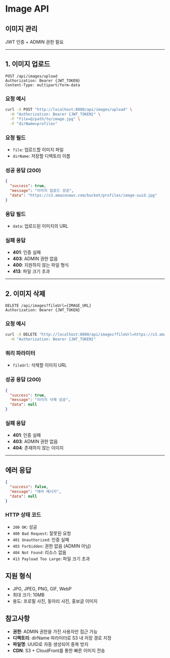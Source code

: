 # Image API

## 이미지 관리
JWT 인증 + ADMIN 권한 필요

---

## 1. 이미지 업로드
```
POST /api/images/upload
Authorization: Bearer {JWT_TOKEN}
Content-Type: multipart/form-data
```

### 요청 예시
```bash
curl -X POST "http://localhost:8080/api/images/upload" \
  -H "Authorization: Bearer {JWT_TOKEN}" \
  -F "file=@/path/to/image.jpg" \
  -F "dirName=profiles"
```

### 요청 필드
- `file`: 업로드할 이미지 파일
- `dirName`: 저장할 디렉토리 이름

### 성공 응답 (200)
```json
{
  "success": true,
  "message": "이미지 업로드 성공",
  "data": "https://s3.amazonaws.com/bucket/profiles/image-uuid.jpg"
}
```

### 응답 필드
- `data`: 업로드된 이미지의 URL

### 실패 응답
- **401**: 인증 실패
- **403**: ADMIN 권한 없음
- **400**: 지원하지 않는 파일 형식
- **413**: 파일 크기 초과

---

## 2. 이미지 삭제
```
DELETE /api/images?fileUrl={IMAGE_URL}
Authorization: Bearer {JWT_TOKEN}
```

### 요청 예시
```bash
curl -X DELETE "http://localhost:8080/api/images?fileUrl=https://s3.amazonaws.com/bucket/profiles/image-uuid.jpg" \
  -H "Authorization: Bearer {JWT_TOKEN}"
```

### 쿼리 파라미터
- `fileUrl`: 삭제할 이미지 URL

### 성공 응답 (200)
```json
{
  "success": true,
  "message": "이미지 삭제 성공",
  "data": null
}
```

### 실패 응답
- **401**: 인증 실패
- **403**: ADMIN 권한 없음
- **404**: 존재하지 않는 이미지

---

## 에러 응답
```json
{
  "success": false,
  "message": "에러 메시지",
  "data": null
}
```

### HTTP 상태 코드
- `200 OK`: 성공
- `400 Bad Request`: 잘못된 요청
- `401 Unauthorized`: 인증 실패
- `403 Forbidden`: 권한 없음 (ADMIN 아님)
- `404 Not Found`: 리소스 없음
- `413 Payload Too Large`: 파일 크기 초과

## 지원 형식
- JPG, JPEG, PNG, GIF, WebP
- 최대 크기: 10MB
- 용도: 프로필 사진, 동아리 사진, 홍보글 이미지

## 참고사항
- **권한**: ADMIN 권한을 가진 사용자만 접근 가능
- **디렉토리**: dirName 파라미터로 S3 내 저장 경로 지정
- **파일명**: UUID로 자동 생성되어 중복 방지
- **CDN**: S3 + CloudFront를 통한 빠른 이미지 전송 